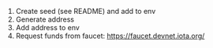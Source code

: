 1. Create seed (see README) and add to env
2. Generate address
3. Add address to env
4. Request funds from faucet: https://faucet.devnet.iota.org/ 
